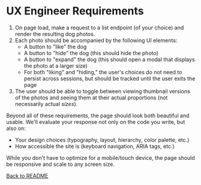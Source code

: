 # UX Engineer Requirements

1. On page load, make a request to a list endpoint (of your choice) and render the resulting dog photos.
2. Each photo should be accompanied by the following UI elements:
   - A button to "like" the dog
   - A button to "hide" the dog (this should hide the photo)
   - A button to "expand" the dog (this should open a modal that displays the photo at a larger size)
   - For both "liking" and "hiding," the user's choices do not need to persist across sessions, but should be tracked until the user exits the page
3. The user should be able to toggle between viewing thumbnail versions of the photos and seeing them at their actual proportions (not necessarily actual _sizes_).

Beyond all of these requirements, the page should look both beautiful and usable. We'll evaluate your response not only on the code you write, but also on:

- Your design choices (typography, layout, hierarchy, color palette, etc.)
- How accessible the site is (keyboard navigation, ARIA tags, etc.)

While you don't have to optimize for a mobile/touch device, the page should be responsive and scale to any screen size.

[Back to README](README.md)
